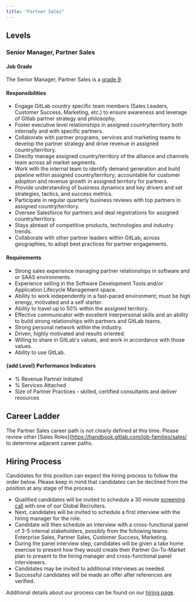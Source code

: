 ```yaml
---
title: "Partner Sales"
---
```


## Levels

### Senior Manager, Partner Sales

#### Job Grade

The Senior Manager, Partner Sales is a [grade 9](/handbook/total-rewards/compensation/compensation-calculator/#gitlab-job-grades).

#### Responsibilities

- Engage GitLab country specific team members (Sales Leaders, Customer Success, Marketing, etc.) to ensure awareness and leverage of Gitlab partner strategy and philosophy.
- Foster executive level relationships in assigned country/territory both internally and with specific partners.
- Collaborate with partner programs, services and marketing teams to develop the partner strategy and drive revenue in assigned country/territory.
- Directly manage assigned country/territory of the alliance and channels team across all market segments.
- Work with the internal team to identify demand generation and build pipeline within assigned country/territory; accountable for customer adoption and revenue growth in assigned territory for partners.
- Provide understanding of business dynamics and key drivers and set strategies, tactics, and success metrics.
- Participate in regular quarterly business reviews with top partners in assigned country/territory.
- Oversee Salesforce for partners and deal registrations for assigned country/territory.
- Stays abreast of competitive products, technologies and industry trends.
- Collaborate with other partner leaders within GitLab, across geographies, to adopt best practices for partner engagements.

#### Requirements

- Strong sales experience managing partner relationships in software and or SAAS environments.
- Experience selling in the Software Development Tools and/or Application Lifecycle Management space.
- Ability to work independently in a fast-paced environment; must be high energy, motivated and a self starter.
- Ability to travel up to 50% within the assigned territory.
- Effective communicator with excellent interpersonal skills and an ability to build strong relationships with partners and GitLab teams.
- Strong personal network within the industry.
- Driven, highly motivated and results oriented.
- Willing to share in GitLab's values, and work in accordance with those values.
- Ability to use GitLab.

#### {add Level} Performance Indicators

- % Revenue Partner Initiated
- % Services Attached
- Size of Partner Practices - skilled, certified consultants and deliver resources

## Career Ladder

The Partner Sales career path is not clearly defined at this time. Please review other [Sales Roles](https://handbook.gitlab.com/job-families/sales/ to determine adjacent career paths.

## Hiring Process

Candidates for this position can expect the hiring process to follow the order below. Please keep in mind that candidates can be declined from the position at any stage of the process.
- Qualified candidates will be invited to schedule a 30 minute [screening call](/handbook/hiring/interviewing/#screening-call) with one of our Global Recruiters.
- Next, candidates will be invited to schedule a first interview with the hiring manager for the role.
- Candidate will then schedule an interview with a cross-functional panel of 3-5 internal stakeholders, possibly from the following teams: Enterprise Sales, Partner Sales, Customer Success, Marketing.
- During the panel interview step, candidates will be given a take home exercise to present how they would create their Partner Go-To-Market plan to present to the hiring manager and cross-functional panel interviewers.
- Candidates may be invited to additional interviews as needed.
- Successful candidates will be made an offer after references are verified.

Additional details about our process can be found on our [hiring page](/handbook/hiring/).

